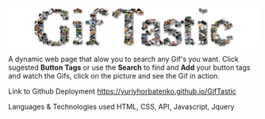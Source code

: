 ![](img/header.png)

A dynamic web page that alow you to search any Gif's you want. Click sugested **Button Tags** or use the **Search** to find and **Add** your button tags and watch the Gifs, click on the picture and see the Gif in action.

Link to Github Deployment
https://yuriyhorbatenko.github.io/GifTastic

Languages & Technologies used
HTML, CSS, API, Javascript, Jquery
